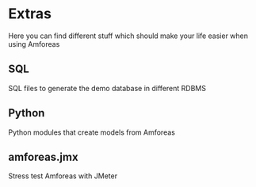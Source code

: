 # Extras

Here you can find different stuff which should make your life easier when using Amforeas

## SQL
SQL files to generate the demo database in different RDBMS

## Python
Python modules that create models from Amforeas

## amforeas.jmx
Stress test Amforeas with JMeter
